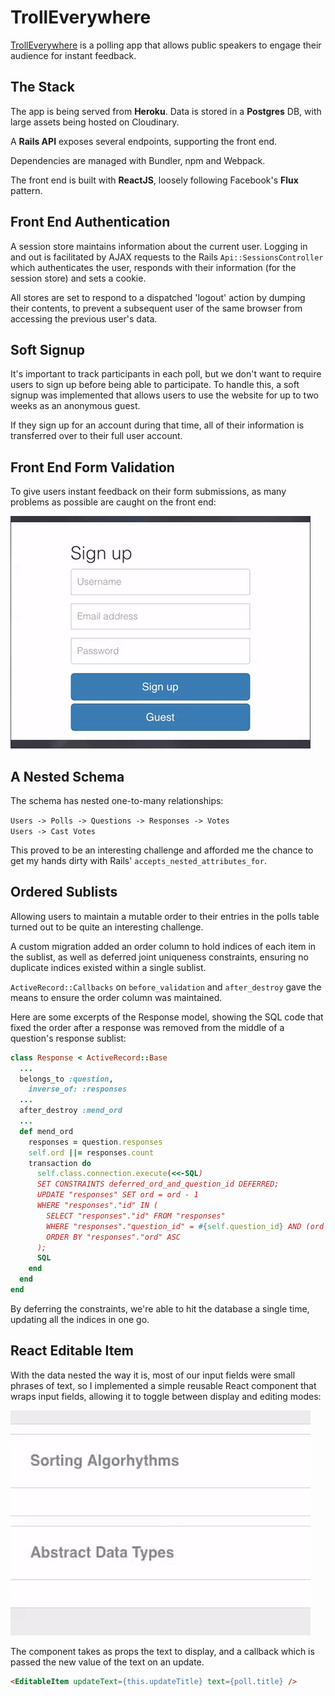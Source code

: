 # TrollEverywhere

[TrollEverywhere][heroku] is a polling app that allows public speakers to engage their audience for instant feedback.

[heroku]: www.trolleverywhere.com/

## The Stack

The app is being served from **Heroku**. Data is stored in a **Postgres** DB, with large assets being hosted on Cloudinary.

A **Rails API** exposes several endpoints, supporting the front end.

Dependencies are managed with Bundler, npm and Webpack.

The front end is built with **ReactJS**, loosely following Facebook's **Flux** pattern.

## Front End Authentication

A session store maintains information about the current user. Logging in and out is facilitated by AJAX requests to the Rails `Api::SessionsController` which authenticates the user, responds with their information (for the session store) and sets a cookie.

All stores are set to respond to a dispatched 'logout' action by dumping their contents, to prevent a subsequent user of the same browser from accessing the previous user's data.

## Soft Signup

It's important to track participants in each poll, but we don't want to require users to sign up before being able to participate. To handle this, a soft signup was implemented that allows users to use the website for up to two weeks as an anonymous guest.

If they sign up for an account during that time, all of their information is transferred over to their full user account.

## Front End Form Validation

To give users instant feedback on their form submissions, as many problems as possible are caught on the front end:

![editable item](./docs/signup_validation.gif)

## A Nested Schema

The schema has nested one-to-many relationships:

`Users -> Polls -> Questions -> Responses -> Votes`  
`Users -> Cast Votes`

This proved to be an interesting challenge and afforded me the chance to get my hands dirty with Rails' `accepts_nested_attributes_for`.

## Ordered Sublists

Allowing users to maintain a mutable order to their entries in the polls table turned out to be quite an interesting challenge.

A custom migration added an order column to hold indices of each item in the sublist, as well as deferred joint uniqueness constraints, ensuring no duplicate indices existed within a single sublist.

`ActiveRecord::Callbacks` on `before_validation` and `after_destroy` gave the means to ensure the order column was maintained.

Here are some excerpts of the Response model, showing the SQL code that fixed the order after a response was removed from the middle of a question's response sublist:

```ruby
class Response < ActiveRecord::Base
  ...
  belongs_to :question,
    inverse_of: :responses
  ...
  after_destroy :mend_ord
  ...
  def mend_ord
    responses = question.responses
    self.ord ||= responses.count
    transaction do
      self.class.connection.execute(<<-SQL)
      SET CONSTRAINTS deferred_ord_and_question_id DEFERRED;
      UPDATE "responses" SET ord = ord - 1
      WHERE "responses"."id" IN (
        SELECT "responses"."id" FROM "responses"
        WHERE "responses"."question_id" = #{self.question_id} AND (ord > #{self.ord})
        ORDER BY "responses"."ord" ASC
      );
      SQL
    end
  end
end
```

By deferring the constraints, we're able to hit the database a single time, updating all the indices in one go.

## React Editable Item

With the data nested the way it is, most of our input fields were small phrases of text, so I implemented a simple reusable React component that wraps input fields, allowing it to toggle between display and editing modes:

![editable item](./docs/editable_item.gif)

The component takes as props the text to display, and a callback which is passed the new value of the text on an update.

```html
<EditableItem updateText={this.updateTitle} text={poll.title} />
```
